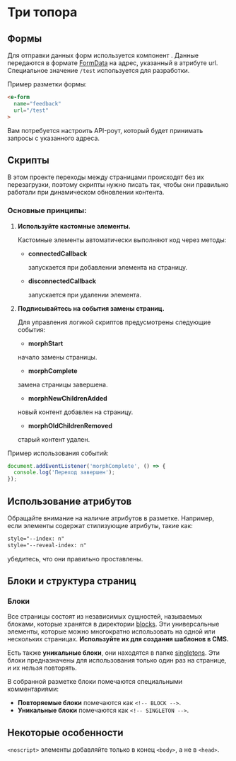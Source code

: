# Три топора

## Формы

Для отправки данных форм используется компонент <e-form>. Данные передаются в формате [FormData](https://developer.mozilla.org/en-US/docs/Web/API/FormData) на адрес, указанный в атрибуте url. Специальное значение `/test` используется для разработки.

Пример разметки формы:

```html
<e-form
  name="feedback"
  url="/test"
>
```

Вам потребуется настроить API-роут, который будет принимать запросы с указанного адреса.

## Скрипты

В этом проекте переходы между страницами происходят без их перезагрузки, поэтому скрипты нужно писать так, чтобы они правильно работали при динамическом обновлении контента.

### Основные принципы:

1. **Используйте кастомные элементы.**

    Кастомные элементы автоматически выполняют код через методы:

    - **connectedCallback** 

      запускается при добавлении элемента на страницу.

    - **disconnectedCallback** 

      запускается при удалении элемента.

2. **Подписывайтесь на события замены страниц.**

    Для управления логикой скриптов предусмотрены следующие события:

    - **morphStart**

     начало замены страницы.

    - **morphComplete**

     замена страницы завершена.

    - **morphNewChildrenAdded**

     новый контент добавлен на страницу.

    - **morphOldChildrenRemoved**

     старый контент удален.

Пример использования событий:

```ts
document.addEventListener('morphComplete', () => {
  console.log('Переход завершен');
});
```

## Использование атрибутов

Обращайте внимание на наличие атрибутов в разметке. Например, если элементы содержат стилизующие атрибуты, такие как:

```html
style="--index: n"
style="--reveal-index: n"
```

убедитесь, что они правильно проставлены.

## Блоки и структура страниц

### Блоки

Все страницы состоят из независимых сущностей, называемых блоками, которые хранятся в директории [blocks](/src/blocks/). Эти универсальные элементы, которые можно многократно использовать на одной или нескольких страницах. **Используйте их для создания шаблонов в CMS.**

Есть также **уникальные блоки**, они находятся в папке [singletons](/src/singletons/). Эти блоки предназначены для использования только один раз на странице, и их нельзя повторять.

В собранной разметке блоки помечаются специальными комментариями:

- **Повторяемые блоки** помечаются как `<!-- BLOCK -->`.
- **Уникальные блоки** помечаются как `<!-- SINGLETON -->`.

## Некоторые особенности

`<noscript>` элементы добавляйте только в конец `<body>`, а не в `<head>`.